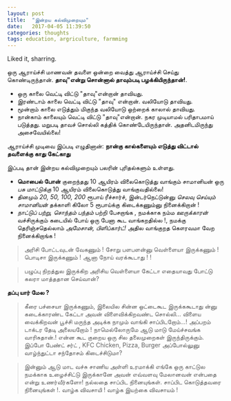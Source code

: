 ```yaml
---
layout: post
title:  "இன்றய கல்விமுறையும"
date:   2017-04-05 11:39:50
categories: thoughts
tags: education, argriculture, farmming
---
```


Liked it, sharring.

ஒரு ஆராய்ச்சி மாணவன் தவளை ஒன்றை வைத்து ஆராய்ச்சி செய்து கொண்டிருந்தான்.
**தாவு"என்று சொன்னால் தாவும்படி பழக்கியிருந்தான்!**.

- ஒரு காலை வெட்டி விட்டு "தாவு"என்றான் தாவியது.
- இரண்டாம் காலை வெட்டி விட்டு "தாவு" என்றான். வலியோடு தாவியது.
- மூன்றாம் காலை எடுத்தும் மிகுந்த வலியோடு ஒற்றைக் காலால் தாவியது.
- நான்காம் காலையும் வெட்டி விட்டு "தாவு"என்றான். நகர முடியாமல் பரிதாபமாய் படுத்தது. மறுபடி தாவச் சொல்லி கத்திக் கொண்டேயிருந்தான். அதனிடமிருந்து அசைவேயில்லை!

ஆராய்ச்சி முடிவை இப்படி எழுதினான்: **நான்கு கால்களையும் எடுத்து விட்டால் தவளைக்கு காது கேட்காது**

இப்படி தான் இன்றய கல்விமுறையும் பலரின் புரிதல்களும் உள்ளது.

* **மொபைல் போன்** குறைந்தது 10 ஆயிரம் விலைகொடுத்து வாங்கும் சாமானியன் ஒரு *பசு மாட்டுக்கு* 10 ஆயிரம் விலைகொடுத்து வாங்குவதில்லை!
* தினமும் *20, 50, 100, 200* ரூபாய் ரீச்சார்ச், இன்டர்நெட்டுன்னு *செலவு செய்யும் சாமானியன்* தக்காளி கிலோ 5 ரூபாய்க்கு கிடைக்கணும்னு நினைக்கிறான் !
* *நாட்டுப் பற்று, சொந்தம் பந்தம்* பற்றி பேசறாங்க , நமக்காக நம்ம *ஊருக்காரன்* வச்சிருக்கும் கடையில் போய் ஒரு பேனா கூட வாங்கறதில்ல !, நமக்கு தெரிஞ்சதெல்லாம் *அமேசான், பிளிப்கார்ட்!* அதில வாங்குறத கௌரவமா வேற நினைக்கிறாங்க !

> அரிசி போட்டவுடன் வேகணும் ! சோறு பளபளன்னு வெள்ளையா இருக்கணும் ! பொடிசா இருக்கணும் ! ஆனா நோய் வரக்கூடாது ! !

> பழுப்பு நிறத்துல இருக்கிற அரிசிய வெள்ளையா கேட்டா எதையாவது போட்டு கலரா மாத்ததான செய்வான்?

**தப்பு யார் மேல ?**

> கீரை பச்சையா இருக்கணும், இலையில சின்ன ஒட்டைகூட இருக்ககூடாது ன்னு கடைக்காரண்ட கேட்டா அவன் விளைவிக்கிறவண்ட சொல்லி…
> விளைய வைக்கிறவன் பூச்சி மருந்த அடிக்க
> நாமும் வாங்கி சாப்பிடறோம்…! அப்பறம் டாக்டர தேடி அலையறோம் !
> நாமெல்லோருமே ஆடு மாடு மேய்ச்சவங்க வாரிசுதான்.!
> என்ன கூட குறைய ஒரு சில தலைமுறைகள் இருந்திருக்கும்.
> இப்போ பேண்ட் சர்ட் , KFC Chicken, Pizza, Burger அப்போல்லுனு வாழ்ந்துட்டா சந்தோசம் கிடைச்சிடுமா?

> இன்னும் ஆடு மாட வச்சு சாணிய அள்ளி உரமாக்கி எங்கே ஒரு காட்டுல நமக்காக உழைச்சிட்டு இருக்கானே அவன் எவ்வளவு மேலானவன் என்பதை என்று உணர்வீர்களோ!
> நல்லதை சாப்பிட நினையுங்கள்.
> சாப்பிட கொடுத்தவரை நினையுங்கள் !.
> வாழ்க விவசாயி ! வாழ்க இயற்கை விவசாயம் !
